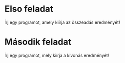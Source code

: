# Elso feladat
Írj egy programot, amely
kiírja az összeadás eredményét!
# Második feladat
Írj egy programot,
mely kiírja a kivonás eredményét!